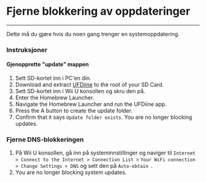 # Fjerne blokkering av oppdateringer
---
Dette må du gjøre hvis du noen gang trenger en systemoppdatering.

### Instruksjoner

<!-- tabs:start -->

#### **Gjenopprette "update" mappen**

1. Sett SD-kortet inn i PC'en din.
1. Download and extract [UFDiine](https://github.com/GaryOderNichts/UFDiine/releases) to the root of your SD Card.
1. Sett SD-kortet inn i Wii U konsollen og skru den på.
1. Enter the Homebrew Launcher.
1. Navigate the Homebrew Launcher and run the UFDiine app.
1. Press the A button to create the update folder.
1. Confirm that it says `Update folder exists`. You are no longer blocking updates.

### **Fjerne DNS-blokkeringen**

1. På Wii U konsollen, gå inn på systeminnstillinger og naviger til `Internet > Connect to the Internet > Connection List >` `Your WiFi connection > Change Settings > DNS` og sett den på `Auto-obtain `.
1. You are no longer blocking system updates.

<!-- tabs:end -->
